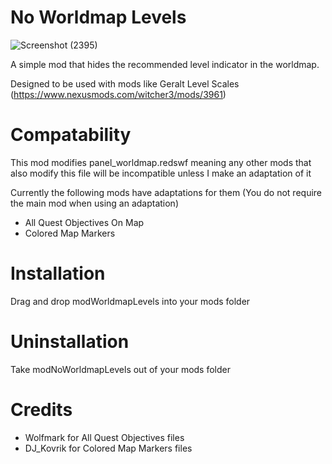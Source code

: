 # No Worldmap Levels
![Screenshot (2395)](https://user-images.githubusercontent.com/88400328/212369455-863b54a0-95af-4cc0-bfe2-dcdaef3054a7.png)

A simple mod that hides the recommended level indicator in the worldmap.

Designed to be used with mods like Geralt Level Scales (https://www.nexusmods.com/witcher3/mods/3961)

# Compatability
This mod modifies panel_worldmap.redswf meaning any other mods that also modify this file will be incompatible unless I make an adaptation of it

Currently the following mods have adaptations for them (You do not require the main mod when using an adaptation)
- All Quest Objectives On Map
- Colored Map Markers

# Installation
Drag and drop modWorldmapLevels into your mods folder

# Uninstallation
Take modNoWorldmapLevels out of your mods folder

# Credits
- Wolfmark for All Quest Objectives files
- DJ_Kovrik for Colored Map Markers files

